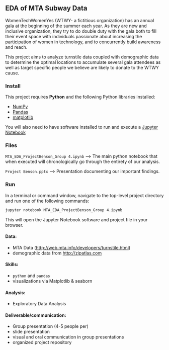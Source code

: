 ## EDA of MTA Subway Data
WomenTechWomenYes (WTWY- a fictitious organization) has an annual gala at the beginning of the summer each year. As they are new and inclusive organization, they try to do double duty with the gala both to fill their event space with individuals passionate about increasing the participation of women in technology, and to concurrently build awareness and reach.

This project aims to analyze turnstile data coupled with demographic data to determine the optimal locations to accumulate several gala attendees as well as target specific people we believe are likely to donate to the WTWY cause.  


### Install

This project requires **Python** and the following Python libraries installed:

- [NumPy](http://www.numpy.org/)
- [Pandas](http://pandas.pydata.org/)
- [matplotlib](http://matplotlib.org/)

You will also need to have software installed to run and execute a [Jupyter Notebook](http://ipython.org/notebook.html)


### Files

`MTA_EDA_ProjectBenson_Group 4.ipynb` --> The main python notebook that when executed will chronologically go through the entirety of our analysis. 

`Project Benson.pptx` --> Presentation documenting our important findings. 

### Run

In a terminal or command window, navigate to the top-level project directory and run one of the following commands:


```bash
jupyter notebook MTA_EDA_ProjectBenson_Group 4.ipynb
```

This will open the Jupyter Notebook software and project file in your browser.

#### Data:

 * MTA Data (http://web.mta.info/developers/turnstile.html)
 * demographic data from http://zipatlas.com 
  
#### Skills:

 * `python` and `pandas`
 * visualizations via Matplotlib & seaborn

#### Analysis:

 * Exploratory Data Analysis


#### Deliverable/communication:

 * Group presentation (4-5 people per) 
 * slide presentation
 * visual and oral communication in group presentations
 * organized project repository


